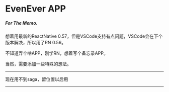 # EvenEver APP

##### For The Memo.

想着用最新的ReactNative 0.57，但是VSCode支持有点问题，VSCode会在下个版本解决，所以用了RN 0.56。

不知道弄个啥APP，刚学RN，想着写个备忘录APP。

当然，需要添加一些特殊的想法。

-----------

现在用不到saga，留位置以后用

-----------

